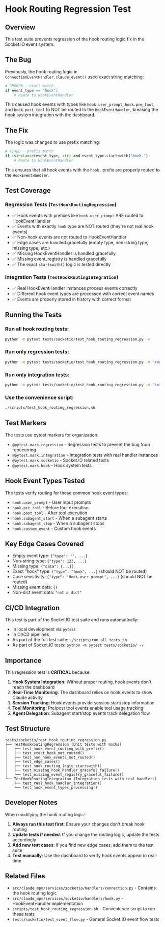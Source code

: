 # Hook Routing Regression Test

## Overview

This test suite prevents regression of the hook routing logic fix in the Socket.IO event system.

## The Bug

Previously, the hook routing logic in `ConnectionEventHandler.claude_event()` used exact string matching:

```python
# BROKEN - exact match
if event_type == "hook":
    # Route to HookEventHandler
```

This caused hook events with types like `hook.user_prompt`, `hook.pre_tool`, and `hook.post_tool` to NOT be routed to the `HookEventHandler`, breaking the hook system integration with the dashboard.

## The Fix

The logic was changed to use prefix matching:

```python
# FIXED - prefix match
if isinstance(event_type, str) and event_type.startswith("hook."):
    # Route to HookEventHandler
```

This ensures that all hook events with the `hook.` prefix are properly routed to the `HookEventHandler`.

## Test Coverage

### Regression Tests (`TestHookRoutingRegression`)
- ✅ Hook events with prefixes like `hook.user_prompt` ARE routed to HookEventHandler
- ✅ Events with exactly `hook` type are NOT routed (they're not real hook events)
- ✅ Non-hook events are not routed to HookEventHandler
- ✅ Edge cases are handled gracefully (empty type, non-string type, missing type, etc.)
- ✅ Missing HookEventHandler is handled gracefully
- ✅ Missing event_registry is handled gracefully
- ✅ The exact `startswith()` logic is tested directly

### Integration Tests (`TestHookRoutingIntegration`)
- ✅ Real HookEventHandler instances process events correctly
- ✅ Different hook event types are processed with correct event names
- ✅ Events are properly stored in history with correct format

## Running the Tests

### Run all hook routing tests:
```bash
python -m pytest tests/socketio/test_hook_routing_regression.py -v
```

### Run only regression tests:
```bash
python -m pytest tests/socketio/test_hook_routing_regression.py -m "regression" -v
```

### Run only integration tests:
```bash
python -m pytest tests/socketio/test_hook_routing_regression.py -m "integration" -v
```

### Use the convenience script:
```bash
./scripts/test_hook_routing_regression.sh
```

## Test Markers

The tests use pytest markers for organization:

- `@pytest.mark.regression` - Regression tests to prevent the bug from reoccurring
- `@pytest.mark.integration` - Integration tests with real handler instances  
- `@pytest.mark.socketio` - Socket.IO related tests
- `@pytest.mark.hook` - Hook system tests

## Hook Event Types Tested

The tests verify routing for these common hook event types:

- `hook.user_prompt` - User input prompts
- `hook.pre_tool` - Before tool execution
- `hook.post_tool` - After tool execution  
- `hook.subagent_start` - When a subagent starts
- `hook.subagent_stop` - When a subagent stops
- `hook.custom_event` - Custom hook events

## Key Edge Cases Covered

- Empty event type: `{"type": "", ...}`
- Non-string type: `{"type": 123, ...}`
- Missing type: `{"data": {...}}`
- Exact "hook" type: `{"type": "hook", ...}` (should NOT be routed)
- Case sensitivity: `{"type": "Hook.user_prompt", ...}` (should NOT be routed)
- Missing event data: `{}`
- Non-dict event data: `"not a dict"`

## CI/CD Integration

This test is part of the Socket.IO test suite and runs automatically:

- In local development via `pytest`
- In CI/CD pipelines
- As part of the full test suite: `./scripts/run_all_tests.sh`
- As part of Socket.IO tests: `python -m pytest tests/socketio/ -v`

## Importance

This regression test is **CRITICAL** because:

1. **Hook System Integration**: Without proper routing, hook events don't reach the dashboard
2. **Real-Time Monitoring**: The dashboard relies on hook events to show Claude activity
3. **Session Tracking**: Hook events provide session start/stop information
4. **Tool Monitoring**: Pre/post tool events enable tool usage tracking
5. **Agent Delegation**: Subagent start/stop events track delegation flow

## Test Structure

```
tests/socketio/test_hook_routing_regression.py
├── TestHookRoutingRegression (Unit tests with mocks)
│   ├── test_hook_event_routing_with_prefix()
│   ├── test_exact_hook_not_routed()
│   ├── test_non_hook_events_not_routed()
│   ├── test_edge_cases()
│   ├── test_hook_routing_logic_startswith()
│   ├── test_missing_hook_handler_graceful_failure()
│   └── test_missing_event_registry_graceful_failure()
└── TestHookRoutingIntegration (Integration tests with real handlers)
    ├── test_real_hook_handler_integration()
    └── test_hook_event_types_processing()
```

## Developer Notes

When modifying the hook routing logic:

1. **Always run this test first**: Ensure your changes don't break hook routing
2. **Update tests if needed**: If you change the routing logic, update the tests accordingly
3. **Add new test cases**: If you find new edge cases, add them to the test suite
4. **Test manually**: Use the dashboard to verify hook events appear in real-time

## Related Files

- `src/claude_mpm/services/socketio/handlers/connection.py` - Contains the hook routing logic
- `src/claude_mpm/services/socketio/handlers/hook.py` - HookEventHandler implementation
- `scripts/test_hook_routing_regression.sh` - Convenience script to run these tests
- `tests/socketio/test_event_flow.py` - General Socket.IO event flow tests